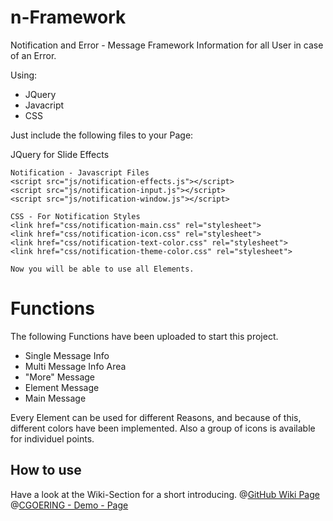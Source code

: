 n-Framework
===========

Notification and Error - Message Framework
Information for all User in case of an Error.

Using: 
- JQuery 
- Javacript
- CSS


Just include the following files to your Page:

  JQuery for Slide Effects
	<script src="http://ajax.googleapis.com/ajax/libs/jquery/1.7/jquery.min.js"></script>
	<script src="//code.jquery.com/jquery-1.10.2.js"></script>
	<script src="//code.jquery.com/ui/1.11.1/jquery-ui.js"></script>
	
	Notification - Javascript Files
	<script src="js/notification-effects.js"></script>
	<script src="js/notification-input.js"></script>
	<script src="js/notification-window.js"></script>
	
	CSS - For Notification Styles
	<link href="css/notification-main.css" rel="stylesheet">
	<link href="css/notification-icon.css" rel="stylesheet">
	<link href="css/notification-text-color.css" rel="stylesheet">
	<link href="css/notification-theme-color.css" rel="stylesheet">
	
	Now you will be able to use all Elements.

<h1>Functions</h1>

The following Functions have been uploaded to start this project.

 - Single Message Info
 - Multi Message Info Area
 - "More" Message
 - Element Message
 - Main Message

Every Element can be used for different Reasons, and because of this, different colors have been implemented.
Also a group of icons is available for individuel points.

<h2>How to use</h2>
Have a look at the Wiki-Section for a short introducing.
@<a href="https://github.com/ClemGo/n-Framework/wiki/Functions">GitHub Wiki Page</a><br>
@<a href="http://cgoering.de/notification/notification-demo.php">CGOERING - Demo - Page</a>

